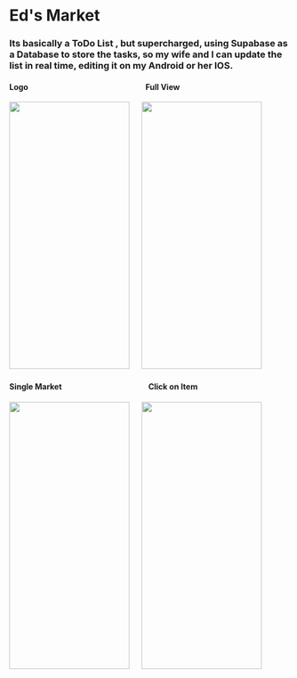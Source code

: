 # Ed's Market

### Its basically a ToDo List , but supercharged, using Supabase as a Database to store the tasks, so my wife and I can update the list in real time, editing it on my Android or her IOS.

#### Logo &emsp; &emsp; &emsp; &emsp; &emsp; &emsp; &emsp; &emsp; &emsp; &emsp; &emsp; &emsp; Full View

<img src="https://github.com/cesconettoedu/React_Native_ToDo/assets/99515575/2eb4c1a6-d7cf-4657-ba0e-1745630117dd" width="216" height="480"> &emsp; <img src="https://github.com/cesconettoedu/React_Native_ToDo/assets/99515575/7c3ef8f8-0d4b-4c54-8f2f-c3870c7c5808" width="216" height="480">

#### Single Market &emsp; &emsp; &emsp; &emsp;&emsp; &emsp; &emsp; &emsp; &emsp; Click on Item

<img src="https://github.com/cesconettoedu/React_Native_ToDo/assets/99515575/f1b3f293-3d19-4ccd-b5b2-ace952f306f8" width="216" height="480"> &emsp; <img src="https://github.com/cesconettoedu/React_Native_ToDo/assets/99515575/3115261e-c900-4d3b-9c2b-9a7a1d7641f7" width="216" height="480">
